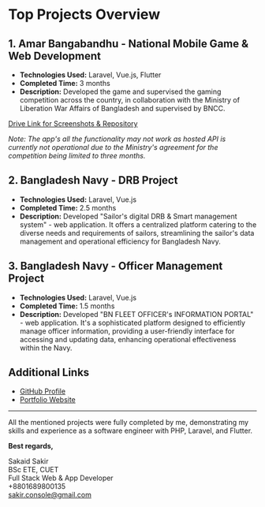 # Top Projects Overview

## 1. Amar Bangabandhu - National Mobile Game & Web Development

- **Technologies Used:** Laravel, Vue.js, Flutter
- **Completed Time:** 3 months
- **Description:** Developed the game and supervised the gaming competition across the country, in collaboration with the Ministry of Liberation War Affairs of Bangladesh and supervised by BNCC.

[Drive Link for Screenshots & Repository](https://drive.google.com/file/d/1zABh3bvIofDrXo_TRQL5Wnuidjw8S_BF/view)

_Note: The app's all the functionality may not work as hosted API is currently not operational due to the Ministry's agreement for the competition being limited to three months._

## 2. Bangladesh Navy - DRB Project

- **Technologies Used:** Laravel, Vue.js
- **Completed Time:** 2.5 months
- **Description:** Developed "Sailor's digital DRB & Smart management system" - web application. It offers a centralized platform catering to the diverse needs and requirements of sailors, streamlining the sailor's data management and operational efficiency for Bangladesh Navy.

## 3. Bangladesh Navy - Officer Management Project

- **Technologies Used:** Laravel, Vue.js
- **Completed Time:** 1.5 months
- **Description:** Developed "BN FLEET OFFICER's INFORMATION PORTAL" - web application. It's a sophisticated platform designed to efficiently manage officer information, providing a user-friendly interface for accessing and updating data, enhancing operational effectiveness within the Navy.

## Additional Links

- [GitHub Profile](https://www.github.com/sakir-console)
- [Portfolio Website](https://sakir-console.github.io)

---

All the mentioned projects were fully completed by me, demonstrating my skills and experience as a software engineer with PHP, Laravel, and Flutter.

**Best regards,**

Sakaid Sakir  
BSc ETE, CUET  
Full Stack Web & App Developer  
+8801689800135  
sakir.console@gmail.com
